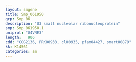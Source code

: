 ```yaml
---
layout: smgene
title: Smp_061950
grp: Smp_06
description: "U3 small nucleolar ribonucleoprotein"
smp: Smp_061950.1
uniprot: "G4VNE3"
length:   906
cdd: "COG2136, PRK00933, cl00935, pfam04427, smart00879"
kk: K14561
categories: sm
---
```

